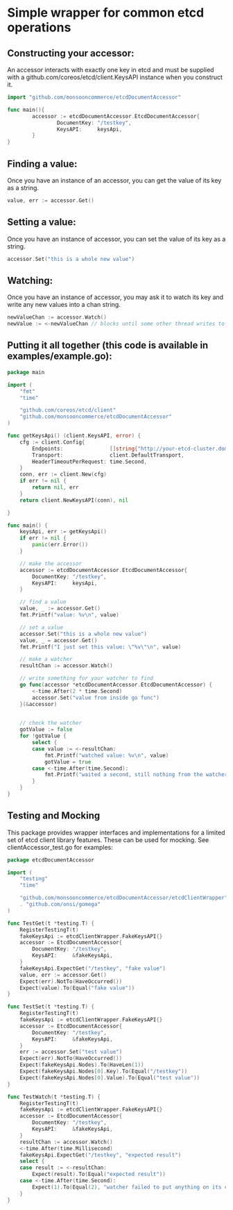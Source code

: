 # Simple wrapper for common etcd operations


## Constructing your accessor:
An accessor interacts with exactly one key in etcd and must be supplied with a github.com/coreos/etcd/client.KeysAPI
instance when you construct it.

```go
import "github.com/monsooncommerce/etcdDocumentAccessor"

func main(){
        accessor := etcdDocumentAccessor.EtcdDocumentAccessor{
                DocumentKey: "/testkey",
                KeysAPI:     keysApi,
        }
}
```

## Finding a value:
Once you have an instance of an accessor, you can get the value of its key as a string.
```go
value, err := accessor.Get()
```

## Setting a value:
Once you have an instance of accessor, you can set the value of its key as a string.
```go
accessor.Set("this is a whole new value")
```

## Watching:
Once you have an instance of accessor, you may ask it to watch its key and write any new values
into a chan string.
```go
newValueChan := accessor.Watch()
newValue := <-newValueChan // blocks until some other thread writes to your etcd key
```

## Putting it all together (this code is available in examples/example.go):
```go
package main

import (
	"fmt"
	"time"

	"github.com/coreos/etcd/client"
	"github.com/monsooncommerce/etcdDocumentAccessor"
)

func getKeysApi() (client.KeysAPI, error) {
	cfg := client.Config{
		Endpoints:               []string{"http://your-etcd-cluster.domain:2379"},
		Transport:               client.DefaultTransport,
		HeaderTimeoutPerRequest: time.Second,
	}
	conn, err := client.New(cfg)
	if err != nil {
		return nil, err
	}
	return client.NewKeysAPI(conn), nil

}

func main() {
	keysApi, err := getKeysApi()
	if err != nil {
		panic(err.Error())
	}

	// make the accessor
	accessor := etcdDocumentAccessor.EtcdDocumentAccessor{
		DocumentKey: "/testkey",
		KeysAPI:     keysApi,
	}

	// find a value
	value, _ := accessor.Get()
	fmt.Printf("value: %v\n", value)

	// set a value
	accessor.Set("this is a whole new value")
	value, _ = accessor.Get()
	fmt.Printf("I just set this value: \"%v\"\n", value)

	// make a watcher
	resultChan := accessor.Watch()

	// write something for your watcher to find
	go func(accessor *etcdDocumentAccessor.EtcdDocumentAccessor) {
		<-time.After(2 * time.Second)
		accessor.Set("value from inside go func")
	}(&accessor)

	
	// check the watcher
	gotValue := false
	for !gotValue {
		select {
		case value := <-resultChan:
			fmt.Printf("watched value: %v\n", value)
			gotValue = true
		case <-time.After(time.Second):
			fmt.Printf("waited a second, still nothing from the watcher\n")
		}
	}
}
```

## Testing and Mocking
This package provides wrapper interfaces and implementations for a limited set of etcd client library features. These
can be used for mocking. See clientAccessor_test.go for examples:
```go
package etcdDocumentAccessor

import (
	"testing"
	"time"

	"github.com/monsooncommerce/etcdDocumentAccessor/etcdClientWrapper"
	. "github.com/onsi/gomega"
)

func TestGet(t *testing.T) {
	RegisterTestingT(t)
	fakeKeysApi := etcdClientWrapper.FakeKeysAPI{}
	accessor := EtcdDocumentAccessor{
		DocumentKey: "/testkey",
		KeysAPI:     &fakeKeysApi,
	}
	fakeKeysApi.ExpectGet("/testkey", "fake value")
	value, err := accessor.Get()
	Expect(err).NotTo(HaveOccurred())
	Expect(value).To(Equal("fake value"))
}

func TestSet(t *testing.T) {
	RegisterTestingT(t)
	fakeKeysApi := etcdClientWrapper.FakeKeysAPI{}
	accessor := EtcdDocumentAccessor{
		DocumentKey: "/testkey",
		KeysAPI:     &fakeKeysApi,
	}
	err := accessor.Set("test value")
	Expect(err).NotTo(HaveOccurred())
	Expect(fakeKeysApi.Nodes).To(HaveLen(1))
	Expect(fakeKeysApi.Nodes[0].Key).To(Equal("/testkey"))
	Expect(fakeKeysApi.Nodes[0].Value).To(Equal("test value"))
}

func TestWatch(t *testing.T) {
	RegisterTestingT(t)
	fakeKeysApi := etcdClientWrapper.FakeKeysAPI{}
	accessor := EtcdDocumentAccessor{
		DocumentKey: "/testkey",
		KeysAPI:     &fakeKeysApi,
	}
	resultChan := accessor.Watch()
	<-time.After(time.Millisecond)
	fakeKeysApi.ExpectGet("/testkey", "expected result")
	select {
	case result := <-resultChan:
		Expect(result).To(Equal("expected result"))
	case <-time.After(time.Second):
		Expect(1).To(Equal(2), "watcher failed to put anything on its channel")
	}
}
```
